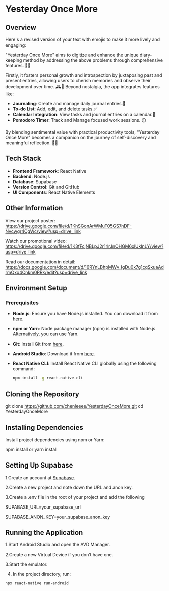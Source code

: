 # Yesterday Once More

## Overview


Here's a revised version of your text with emojis to make it more lively and engaging:

"Yesterday Once More" aims to digitize and enhance the unique diary-keeping method by addressing the above problems through comprehensive features. 📓✨

Firstly, it fosters personal growth and introspection by juxtaposing past and present entries, allowing users to cherish memories and observe their development over time. 🕰️💭 Beyond nostalgia, the app integrates features like:

- **Journaling**: Create and manage daily journal entries.📓
- **To-do List**: Add, edit, and delete tasks.✅ 
- **Calendar Integration**: View tasks and journal entries on a calendar.📅
- **Pomodoro Timer**: Track and Manage focused work sessions. ⏲️

By blending sentimental value with practical productivity tools, "Yesterday Once More" becomes a companion on the journey of self-discovery and meaningful reflection. 🌟🌱

## Tech Stack

- **Frontend Framework**: React Native
- **Backend**: Node.js
- **Database**: Supabase
- **Version Control**: Git and GitHub
- **UI Components**: React Native Elements

## Other Information
View our project poster: https://drive.google.com/file/d/1KhSGonArWMuT05GS7nDF-Nvcwgr4CgWc/view?usp=drive_link

Watch our promotional video: https://drive.google.com/file/d/1K3fFcjNBLpJ2r1rlrJnOHGM6xlUkInLY/view?usp=drive_link

Read our documentation in detail: https://docs.google.com/document/d/16RYnLBhpMWv_IgDu0x7g1cqSkuaAdrmOxo4Cnkm0RRk/edit?usp=drive_link

## Environment Setup

### Prerequisites

- **Node.js**: Ensure you have Node.js installed. You can download it from [here](https://nodejs.org/).
- **npm or Yarn**: Node package manager (npm) is installed with Node.js. Alternatively, you can use Yarn.
- **Git**: Install Git from [here](https://git-scm.com/).
- **Android Studio**: Download it from [here](https://developer.android.com/studio).
- **React Native CLI**: Install React Native CLI globally using the following command:

  ```sh
  npm install -g react-native-cli

## Cloning the Repository

  git clone https://github.com/chenleeee/YesterdayOnceMore.git
  cd YesterdayOnceMore

## Installing Dependencies
Install project dependencies using npm or Yarn:

  npm install
  or
  yarn install

## Setting Up Supabase
1.Create an account at [Supabase](https://supabase.com/).

2.Create a new project and note down the URL and anon key.

3.Create a .env file in the root of your project and add the following

  SUPABASE_URL=your_supabase_url
  
  SUPABASE_ANON_KEY=your_supabase_anon_key

## Running the Application

1.Start Android Studio and open the AVD Manager.

2.Create a new Virtual Device if you don’t have one.

3.Start the emulator.

4. In the project directory, run:

  ```sh
  npx react-native run-android

